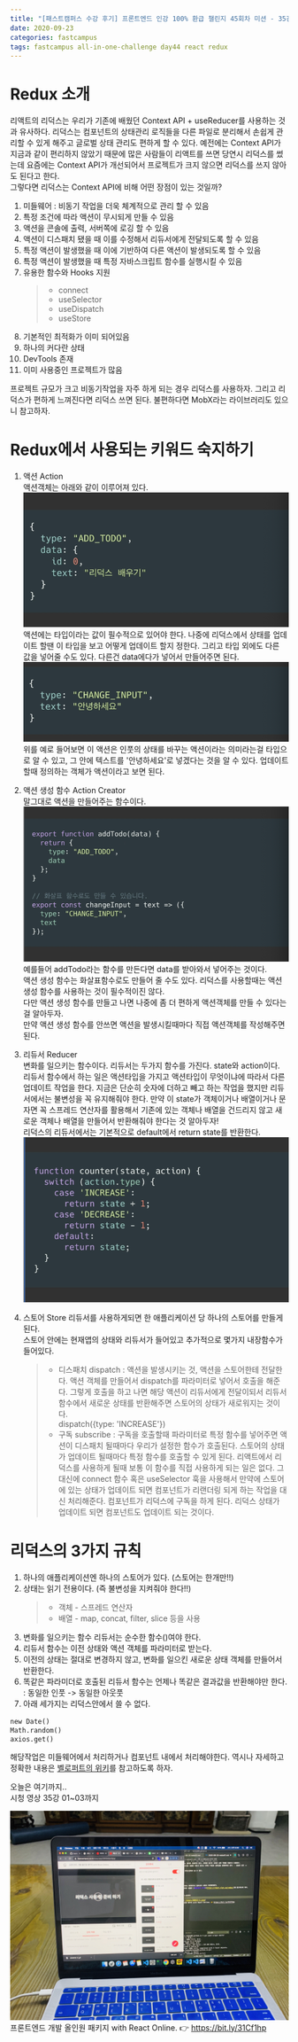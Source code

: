```yaml
---
title: "[패스트캠퍼스 수강 후기] 프론트엔드 인강 100% 환급 챌린지 45회차 미션 - 35강 Redux소개, 키워드 숙지"
date: 2020-09-23
categories: fastcampus
tags: fastcampus all-in-one-challenge day44 react redux
---
```


# Redux 소개

리액트의 리덕스는 우리가 기존에 배웠던 Context API + useReducer를 사용하는 것과 유사하다.
리덕스는 컴포넌트의 상태관리 로직들을 다른 파일로 분리해서 손쉽게 관리할 수 있게 해주고 글로벌 상태 관리도 편하게 할 수 있다. 예전에는 Context API가 지금과 같이 편리하지 않았기 때문에 많은 사람들이 리액트를 쓰면 당연시 리덕스를 썼는데 요즘에는 Context API가 개선되어서 프로젝트가 크지 않으면 리덕스를 쓰지 않아도 된다고 한다.  
그렇다면 리덕스는 Context API에 비해 어떤 장점이 있는 것일까?

1. 미들웨어 : 비동기 작업을 더욱 체계적으로 관리 할 수 있음
1. 특정 조건에 따라 액션이 무시되게 만들 수 있음
1. 액션을 콘솔에 출력, 서버쪽에 로깅 할 수 있음
1. 액션이 디스패치 됐을 때 이를 수정해서 리듀서에게 전달되도록 할 수 있음
1. 특정 액션이 발생했을 때 이에 기반하여 다른 액션이 발생되도록 할 수 있음
1. 특정 액션이 발생했을 때 특정 자바스크립트 함수를 실행시킬 수 있음
1. 유용한 함수와 Hooks 지원
   > - connect
   > - useSelector
   > - useDispatch
   > - useStore
1. 기본적인 최적화가 이미 되어있음
1. 하나의 커다란 상태
1. DevTools 존재
1. 이미 사용중인 프로젝트가 많음

프로젝트 규모가 크고 비동기작업을 자주 하게 되는 경우 리덕스를 사용하자. 그리고 리덕스가 편하게 느껴진다면 리덕스 쓰면 된다. 불편하다면 MobX라는 라이브러리도 있으니 참고하자.

# Redux에서 사용되는 키워드 숙지하기

1. 액션 Action  
   액션객체는 아래와 같이 이루어져 있다.  
   ![리덕스](/images/200923-1.png)  
   액션에는 타입이라는 값이 필수적으로 있어야 한다. 나중에 리덕스에서 상태를 업데이트 할땐 이 타입을 보고 어떻게 업데이트 할지 정한다. 그리고 타입 외에도 다른 값을 넣어줄 수도 있다. 다른건 data에다가 넣어서 만들어주면 된다.  
   ![리덕스](/images/200923-2.png)  
   위를 예로 들어보면 이 액션은 인풋의 상태를 바꾸는 액션이라는 의미라는걸 타입으로 알 수 있고, 그 안에 텍스트를 '안녕하세요'로 넣겠다는 것을 알 수 있다. 업데이트할때 정의하는 객체가 액션이라고 보면 된다.

1. 액션 생성 함수 Action Creator  
   말그대로 액션을 만들어주는 함수이다.  
   ![리덕스](/images/200923-3.png)  
   예를들어 addTodo라는 함수를 만든다면 data를 받아와서 넣어주는 것이다.  
   액션 생성 함수는 화살표함수로도 만들어 줄 수도 있다.
   리덕스를 사용할때는 액션 생성 함수를 사용하는 것이 필수적이진 않다.  
   다만 액션 생성 함수를 만들고 나면 나중에 좀 더 편하게 액션객체를 만들 수 있다는 걸 알아두자.  
   만약 액션 생성 함수를 안쓰면 액션을 발생시킬때마다 직접 액션객체를 작성해주면 된다.

1. 리듀서 Reducer  
   변화를 일으키는 함수이다. 리듀서는 두가지 함수를 가진다. state와 action이다.  
   리듀서 함수에서 하는 일은 액션타입을 가지고 액션타입이 무엇이냐에 따라서 다른 업데이트 작업을 한다.
   지금은 단순히 숫자에 더하고 빼고 하는 작업을 했지만 리듀서에서는 불변성을 꼭 유지해줘야 한다. 만약 이 state가 객체이거나 배열이거나 문자면 꼭 스프레드 연산자를 활용해서 기존에 있는 객체나 배열을 건드리지 않고 새로운 객체나 배열을 만들어서 반환해줘야 한다는 것 알아두자!  
   리덕스의 리듀서에서는 기본적으로 default에서 return state를 반환한다.  
   ![리덕스](/images/200923-4.png)

1. 스토어 Store
   리듀서를 사용하게되면 한 애플리케이션 당 하나의 스토어를 만들게 된다.  
    스토어 안에는 현재앱의 상태와 리듀서가 들어있고 추가적으로 몇가지 내장함수가 들어있다.
   > - 디스패치 dispatch : 액션을 발생시키는 것, 액션을 스토어한테 전달한다. 액션 객체를 만들어서 dispatch를 파라미터로 넣어서 호출을 해준다. 그렇게 호출을 하고 나면 해당 액션이 리듀서에게 전달이되서 리듀서 함수에서 새로운 상태를 반환해주면 스토어의 상태가 새로워지는 것이다.  
   >   dispatch({type: 'INCREASE'})
   > - 구독 subscribe : 구독을 호출할때 파라미터로 특정 함수를 넣어주면 액션이 디스패치 될때마다 우리가 설정한 함수가 호출된다. 스토어의 상태가 업데이트 될때마다 특정 함수를 호출할 수 있게 된다. 리액트에서 리덕스를 사용하게 될때 보통 이 함수를 직접 사용하게 되는 일은 없다. 그 대신에 connect 함수 혹은 useSelector 훅을 사용해서 만약에 스토어에 있는 상태가 업데이트 되면 컴포넌트가 리랜더링 되게 하는 작업을 대신 처리해준다. 컴포넌트가 리덕스에 구독을 하게 된다. 리덕스 상태가 업데이트 되면 컴포넌트도 업데이트 되는 것이다.

# 리덕스의 3가지 규칙

1. 하나의 애플리케이션엔 하나의 스토어가 있다. (스토어는 한개만!!)
1. 상태는 읽기 전용이다. (즉 불변성을 지켜줘야 한다!!)
   > - 객체 - 스프레드 연산자
   > - 배열 - map, concat, filter, slice 등을 사용
1. 변화를 일으키는 함수 리듀서는 순수한 함수()여야 한다.
1. 리듀서 함수는 이전 상태와 액션 객체를 파라미터로 받는다.
1. 이전의 상태는 절대로 변경하지 않고, 변화를 일으킨 새로운 상태 객체를 만들어서 반환한다.
1. 똑같은 파라미더로 호출된 리듀서 함수는 언제나 똑같은 결과값을 반환해야만 한다. : 동일한 인풋 -> 동일한 아웃풋
1. 아래 세가지는 리덕스안에서 쓸 수 없다.

```
new Date()
Math.random()
axios.get()
```

해당작업은 미들웨어에서 처리하거나 컴포넌트 내에서 처리해야한다.
역시나 자세하고 정확한 내용은 [벨로퍼트의 위키](https://react.vlpt.us/redux/)를 참고하도록 하자.

오늘은 여기까지..  
시청 영상 35강 01~03까지

![수강인증이미지](/images/200923-5.jpeg)
프론트엔드 개발 올인원 패키지 with React Online. 👉 https://bit.ly/31Cf1hp
